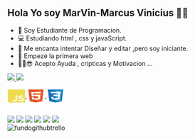 ## Hola Yo soy MarVin-Marcus Vinicius 👋😎

- 🔭 Soy Estudiante de Programacion.
- 💻 Estudiando html , css y javaScript.
- 🎨 Me encanta intentar Diseñar y editar ,pero soy iniciante.
- 🌱 Empezé la primera web
- ☝🏽😎 Acepto Ayuda , cripticas y Motivacion ...

<div>
   <a href="https://www.instagram.com/marvin_estudos/s">
   <img height="180em" src="https://github-readme-stats.vercel.app/api?username=MarVin-MarcusVinicius&show_icons=false&theme=dracula&include_all_comits=true&count_private=true"/>
     <img height="180em" src="http://github-readme-stats.vercel.app/api/top-langs/?user=MarVin-MarcusVinicius&layout=compact&langs_count=16&theme=dracula"/>
   </div>

<div style="display: inline_block"><br>
  <img align="center" alt="Rafa-Js" height="30" width="40" src="https://raw.githubusercontent.com/devicons/devicon/master/icons/javascript/javascript-plain.svg">
  <img align="center" alt="Rafa-Ts" height="30" width="40" 
  <img align="center" alt="Rafa-HTML" height="30" width="40" src="https://raw.githubusercontent.com/devicons/devicon/master/icons/html5/html5-original.svg">
  <img align="center" alt="Rafa-CSS" height="30" width="40" src="https://raw.githubusercontent.com/devicons/devicon/master/icons/css3/css3-original.svg">

  
</div>

 ##
 
<div> 
  <a href="https://www.youtube.com/@marvin-estudos/UC_-uuuZbY0AAt9CViNzvc-Q" target="_blank"><img src="https://img.shields.io/badge/YouTube-FF0000?style=for-the-badge&logo=youtube&logoColor=white" target="_blank"></a>
  <a href="https://https://www.instagram.com/marvin_estudos/" target="_blank"><img src="https://img.shields.io/badge/-Instagram-%23E4405F?style=for-the-badge&logo=instagram&logoColor=white" target="_blank"></a>
 	<a href="https://https://www.twitch.tv/MarVin_MarcusVinicius" target="_blank"><img src="https://img.shields.io/badge/Twitch-9146FF?style=for-the-badge&logo=twitch&logoColor=white" target="_blank"></a>
 <a href="https://discord.gg/marvin_marcusvinicius" target="_blank"><img src="https://img.shields.io/badge/Discord-7289DA?style=for-the-badge&logo=discord&logoColor=white" target="_blank"></a> 
  <a href = "mailto:marcusabreu81@gmail.com"><img src="https://img.shields.io/badge/-Gmail-%23333?style=for-the-badge&logo=gmail&logoColor=white" target="_blank"></a>
  <a href="https://www.linkedin.com/in/(aqui usuario)" target="_blank"><img src="https://img.shields.io/badge/-LinkedIn-%230077B5?style=for-the-badge&logo=linkedin&logoColor=white" target="_blank"></a> 
  
</div>
<img width="1898" height="1072" alt="fundogithubtrello" src="https://github.com/user-attachments/assets/e66d38c2-064c-4fa0-8d66-7ecf9c9d1a18"/>

